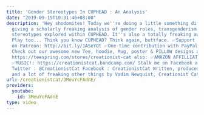 ```yaml
---
title: 'Gender Stereotypes In CUPHEAD : An Analysis'
date: "2019-09-15T10:31:46+08:00"
description: 'Hey shodomites! Today we''re doing a little something different and
  giving a scholarly freaking analysis of gender roles, transgenderism and sexual
  stereotypes explored within CUPHEAD. It''s also a totally freaking awesome Let''s
  Play too... Think you know CUPHEAD? Think again, buttface. ✅Support CreationistCat
  on Patreon: http://bit.ly/1ASeYOt ✅One-time contribution with PayPal: http://bit.ly/1eQR4sR
  Check out our awesome new Tee, hoodie, Mug, poster & PILLOW designs at: ✅TEE SHIRTS:
  https://teespring.com/stores/creationist-cat also: ✅AMAZON AFFILLIATE LINK: http://amzn.to/2pu8T95
  ✅MUSIC!: https://creationistcat.bandcamp.com/ Stalk me on Facebook and Twitter:
  Twitter : @CreationistCat Facebook : CreationistCat Written, produced and directed
  and a lot of freaking other things by Vadim Newquist, Creationist Cat & Noah Warner.'
url: /creationistcat/3MeuYcFAdnE/
providers:
  youtube:
    id: 3MeuYcFAdnE
type: video
---
```

